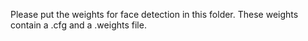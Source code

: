 Please put the weights for face detection in this folder.
These weights contain a .cfg and a .weights file.